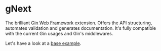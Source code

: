 # gNext
The brilliant [Gin Web Framework](https://github.com/gin-gonic/gin) extension. Offers the API structuring, automates validation and generates documentation. It's fully compatible with the current Gin usages and Gin's middlewares.

Let's have a look at a [base example](https://github.com/meteran/gnext/tree/main/examples/main.go).